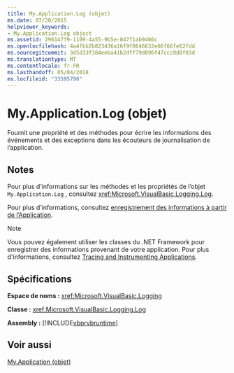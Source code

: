 ```yaml
---
title: My.Application.Log (objet)
ms.date: 07/20/2015
helpviewer_keywords:
- My.Application.Log object
ms.assetid: 296147f9-1109-4a55-9b5e-047f1ab9466c
ms.openlocfilehash: 4a4fbb2b823436a16f9f0646632e66f66fe62fdd
ms.sourcegitcommit: 3d5d33f384eeba41b2dff79d096f47ccc8d8f03d
ms.translationtype: MT
ms.contentlocale: fr-FR
ms.lasthandoff: 05/04/2018
ms.locfileid: "33595798"
---
```

# <a name="myapplicationlog-object"></a>My.Application.Log (objet)
Fournit une propriété et des méthodes pour écrire les informations des événements et des exceptions dans les écouteurs de journalisation de l’application.  
  
## <a name="remarks"></a>Notes  
 Pour plus d’informations sur les méthodes et les propriétés de l’objet `My.Application.Log` , consultez <xref:Microsoft.VisualBasic.Logging.Log>.  
  
 Pour plus d’informations, consultez [enregistrement des informations à partir de l’Application](../../../visual-basic/developing-apps/programming/log-info/logging-information-from-the-application.md).  
  
> [!NOTE]
>  Vous pouvez également utiliser les classes du .NET Framework pour enregistrer des informations provenant de votre application. Pour plus d'informations, consultez [Tracing and Instrumenting Applications](../../../framework/debug-trace-profile/tracing-and-instrumenting-applications.md).  
  
## <a name="requirements"></a>Spécifications  
 **Espace de noms :** <xref:Microsoft.VisualBasic.Logging>  
  
 **Classe :** <xref:Microsoft.VisualBasic.Logging.Log>  
  
 **Assembly :** [!INCLUDE[vbprvbruntime](~/includes/vbprvbruntime-md.md)]  
  
## <a name="see-also"></a>Voir aussi  
 [My.Application (objet)](../../../visual-basic/language-reference/objects/my-application-object.md)
